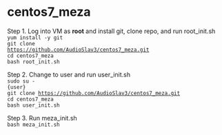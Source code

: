 # centos7_meza

Step 1. Log into VM as <b>root</b> and install git, clone repo, and run root_init.sh<br>
<code>yum install -y git</code><br>
<code>git clone https://github.com/AudioSlav3/centos7_meza.git</code><br>
<code>cd centos7_meza</code><br>
<code>bash root_init.sh</code><br>

Step 2. Change to user and run user_init.sh<br>
<code>sudo su - {user}</code><br>
<code>git clone https://github.com/AudioSlav3/centos7_meza.git</code><br>
<code>cd centos7_meza</code><br>
<code>bash user_init.sh</code><br>

Step 3. Run meza_init.sh<br>
<code>bash meza_init.sh</code><br>
